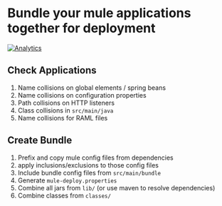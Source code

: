 # Bundle your mule applications together for deployment

[![Analytics](https://hoegg-ga-beacon.appspot.com/UA-76227345-2/mule-bundle-maven-plugin)](https://github.com/hoeggsoftware/ga-beacon)

## Check Applications
1. Name collisions on global elements / spring beans
2. Name collisions on configuration properties
3. Path collisions on HTTP listeners
4. Class collisions in `src/main/java`
5. Name collisions for RAML files

## Create Bundle
1. Prefix and copy mule config files from dependencies
2. apply inclusions/exclusions to those config files
3. Include bundle config files from `src/main/bundle`
4. Generate `mule-deploy.properties`
5. Combine all jars from `lib/` (or use maven to resolve dependencies)
6. Combine classes from `classes/`
